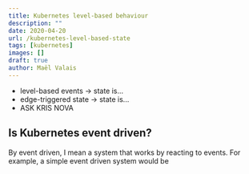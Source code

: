 ```yaml
---
title: Kubernetes level-based behaviour
description: ""
date: 2020-04-20
url: /kubernetes-level-based-state
tags: [kubernetes]
images: []
draft: true
author: Maël Valais
---
```


- level-based events -> state is...
- edge-triggered state -> state is...
- ASK KRIS NOVA

## Is Kubernetes event driven?

By event driven, I mean a system that works by reacting to events. For example,
a simple event driven system would be 
